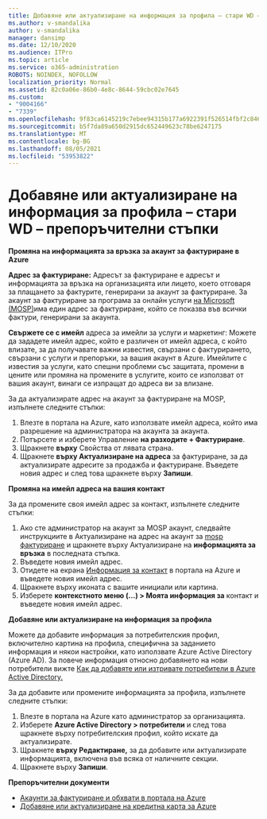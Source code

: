 ```yaml
---
title: Добавяне или актуализиране на информация за профила – стари WD – препоръчителни стъпки
ms.author: v-smandalika
author: v-smandalika
manager: dansimp
ms.date: 12/10/2020
ms.audience: ITPro
ms.topic: article
ms.service: o365-administration
ROBOTS: NOINDEX, NOFOLLOW
localization_priority: Normal
ms.assetid: 82c0a06e-86b0-4e8c-8644-59cbc02e7645
ms.custom:
- "9004166"
- "7339"
ms.openlocfilehash: 9f83ca6145219c7ebee94315b177a6922391f526514fbf2c846f9a26a44228ba
ms.sourcegitcommit: b5f7da89a650d2915dc652449623c78be6247175
ms.translationtype: MT
ms.contentlocale: bg-BG
ms.lasthandoff: 08/05/2021
ms.locfileid: "53953822"
---
```

# <a name="add-or-update-profile-information---legacy-wd---recommended-steps"></a>Добавяне или актуализиране на информация за профила – стари WD – препоръчителни стъпки

**Промяна на информацията за връзка за акаунт за фактуриране в Azure**

**Адрес за фактуриране:** Адресът за фактуриране е адресът и информацията за връзка на организацията или лицето, което отговаря за плащането за фактурите, генерирани за акаунт за фактуриране. За акаунт за фактуриране за програма за онлайн услуги [на Microsoft (MOSP)](https://docs.microsoft.com/azure/cost-management-billing/manage/change-azure-account-profile#update-an-mosp-billing-account-address)има един адрес за фактуриране, който се показва във всички фактури, генерирани за акаунта.

**Свържете се с имейл** адреса за [](https://docs.microsoft.com/azure/cost-management-billing/manage/change-azure-account-profile#change-your-contact-email-address) имейли за услуги и маркетинг: Можете да зададете имейл адрес, който е различен от имейл адреса, с който влизате, за да получавате важни известия, свързани с фактурирането, свързани с услуги и препоръки, за вашия акаунт в Azure. Имейлите с известия за услуги, като спешни проблеми със защитата, промени в цените или промяна на промените в услугите, които се използват от вашия акаунт, винаги се изпращат до адреса ви за влизане.

За да актуализирате адрес на акаунт за фактуриране на MOSP, изпълнете следните стъпки:
1. Влезте в портала на Azure, като използвате имейл адреса, който има разрешение на администратора на акаунта за акаунта.
2. Потърсете и изберете Управление **на разходите + Фактуриране**. 
3. Щракнете **върху** Свойства от лявата страна. 
4. Щракнете **върху Актуализиране на адреса** за фактуриране, за да актуализирате адресите за продажба и фактуриране. Въведете новия адрес и след това щракнете върху **Запиши**.

**Промяна на имейл адреса на вашия контакт** 

За да промените своя имейл адрес за контакт, изпълнете следните стъпки:
1. Ако сте администратор на акаунт за MOSP акаунт, следвайте инструкциите в Актуализиране на адрес на акаунт за [mosp фактуриране](https://docs.microsoft.com/azure/cost-management-billing/manage/change-azure-account-profile#update-an-mosp-billing-account-address) и щракнете върху Актуализиране на **информацията за връзка** в последната стъпка. 
2. Въведете новия имейл адрес. 
3. Отидете на екрана [Информация за контакт](https://ms.portal.azure.com/) в портала на Azure и въведете новия имейл адрес. 
4. Щракнете върху иконата с вашите инициали или картина. 
5. Изберете **контекстното меню (...) > Моята информация за** контакт и въведете новия имейл адрес.

**Добавяне или актуализиране на информация за профила**

Можете да добавите информация за потребителския профил, включително картина на профила, специфична за заданието информация и някои настройки, като използвате Azure Active Directory (Azure AD). За повече информация относно добавянето на нови потребители вижте [Как да добавяте или изтривате потребители в Azure Active Directory.](https://docs.microsoft.com/azure/active-directory/fundamentals/add-users-azure-active-directory)

За да добавите или промените информацията за профила, изпълнете следните стъпки:

1. Влезте в портала на Azure като администратор за организацията.
2. Изберете **Azure Active Directory > потребители** и след това щракнете върху потребителския профил, който искате да актуализирате. 
3. Щракнете **върху Редактиране,** за да добавите или актуализирате информацията, включена във всяка от наличните секции. 
4. Щракнете върху **Запиши**.

**Препоръчителни документи**

- [Акаунти за фактуриране и обхвати в портала на Azure](https://docs.microsoft.com/azure/cost-management-billing/manage/view-all-accounts) 
- [Добавяне или актуализиране на кредитна карта за Azure](https://docs.microsoft.com/azure/cost-management-billing/manage/change-credit-card)


